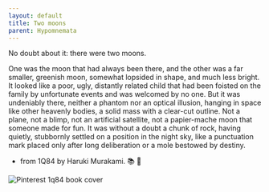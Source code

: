 ```yaml
---
layout: default
title: Two moons
parent: Hypomnemata
---
```


No doubt about it: there were two moons.

One was the moon that had always been there, and the other was a far smaller, greenish moon, somewhat lopsided in shape, and much less bright. It looked like a poor, ugly, distantly related child that had been foisted on the family by unfortunate events and was welcomed by no one. But it was undeniably there, neither a phantom nor an optical illusion, hanging in space like other heavenly bodies, a solid mass with a clear-cut outline. Not a plane, not a blimp, not an artificial satellite, not a papier-mache moon that someone made for fun. It was without a doubt a chunk of rock, having quietly, stubbornly settled on a position in the night sky, like a punctuation mark placed only after long deliberation or a mole bestowed by destiny.


- from 1Q84 by Haruki Murakami. 📚 💬

![Pinterest 1q84 book cover](https://7robots.micro.blog/uploads/2024/fb54dbdcb0.jpg "Pinterest 1q84 book cover")

